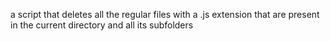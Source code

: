 a script that deletes all the regular files with a .js extension that are present in the current directory and all its subfolders
